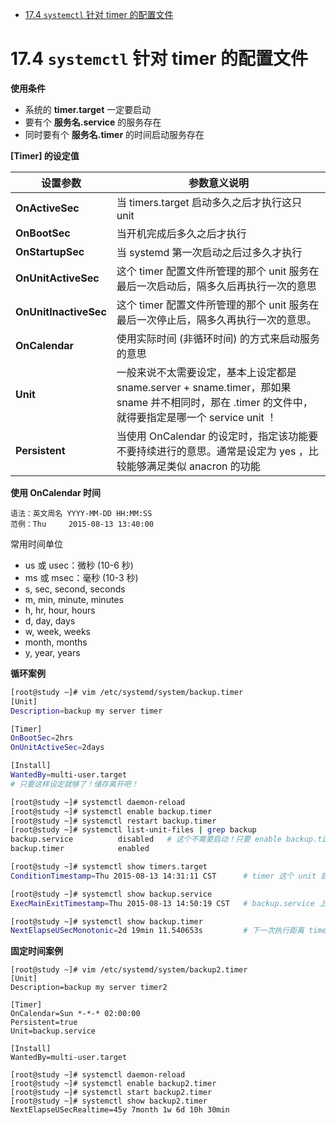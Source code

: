 <!-- TOC -->

- [17.4 `systemctl` 针对 timer 的配置文件](#174-systemctl-针对-timer-的配置文件)

<!-- /TOC -->

# 17.4 `systemctl` 针对 timer 的配置文件

**使用条件**

* 系统的 **timer.target** 一定要启动
* 要有个 **服务名.service** 的服务存在
* 同时要有个 **服务名.timer** 的时间启动服务存在

**[Timer] 的设定值**

设置参数    |   参数意义说明
--- |   ---
**OnActiveSec** |   当 timers.target 启动多久之后才执行这只 unit
**OnBootSec**   |   当开机完成后多久之后才执行
**OnStartupSec**    |   当 systemd 第一次启动之后过多久才执行
**OnUnitActiveSec** |   这个 timer 配置文件所管理的那个 unit 服务在最后一次启动后，隔多久后再执行一次的意思
**OnUnitInactiveSec**   |   这个 timer 配置文件所管理的那个 unit 服务在最后一次停止后，隔多久再执行一次的意思。
**OnCalendar**  |   使用实际时间 (非循环时间) 的方式来启动服务的意思
**Unit**    |   一般来说不太需要设定，基本上设定都是 sname.server + sname.timer，那如果 sname 并不相同时，那在 .timer 的文件中， 就得要指定是哪一个 service unit ！
**Persistent**  |   当使用 OnCalendar 的设定时，指定该功能要不要持续进行的意思。通常是设定为 yes ，比较能够满足类似 anacron 的功能

**使用 OnCalendar 时间**

```
语法：英文周名 YYYY-MM-DD HH:MM:SS
范例：Thu     2015-08-13 13:40:00
```

常用时间单位

* us 或 usec：微秒 (10-6 秒)
* ms 或 msec：毫秒 (10-3 秒)
* s, sec, second, seconds
* m, min, minute, minutes
* h, hr, hour, hours
* d, day, days
* w, week, weeks
* month, months
* y, year, years


**循环案例**

```bash
[root@study ~]# vim /etc/systemd/system/backup.timer
[Unit]
Description=backup my server timer

[Timer]
OnBootSec=2hrs
OnUnitActiveSec=2days

[Install]
WantedBy=multi-user.target
# 只要这样设定就够了！储存离开吧！

[root@study ~]# systemctl daemon-reload
[root@study ~]# systemctl enable backup.timer
[root@study ~]# systemctl restart backup.timer
[root@study ~]# systemctl list-unit-files | grep backup
backup.service          disabled   # 这个不需要启动！只要 enable backup.timer 即可
backup.timer            enabled

[root@study ~]# systemctl show timers.target
ConditionTimestamp=Thu 2015-08-13 14:31:11 CST      # timer 这个 unit 启动的时间！

[root@study ~]# systemctl show backup.service
ExecMainExitTimestamp=Thu 2015-08-13 14:50:19 CST   # backup.service 上次执行的时间

[root@study ~]# systemctl show backup.timer
NextElapseUSecMonotonic=2d 19min 11.540653s         # 下一次执行距离 timers.target 的时间
```

**固定时间案例**

```
[root@study ~]# vim /etc/systemd/system/backup2.timer
[Unit]
Description=backup my server timer2

[Timer]
OnCalendar=Sun *-*-* 02:00:00
Persistent=true
Unit=backup.service

[Install]
WantedBy=multi-user.target

[root@study ~]# systemctl daemon-reload
[root@study ~]# systemctl enable backup2.timer
[root@study ~]# systemctl start backup2.timer
[root@study ~]# systemctl show backup2.timer
NextElapseUSecRealtime=45y 7month 1w 6d 10h 30min
```
